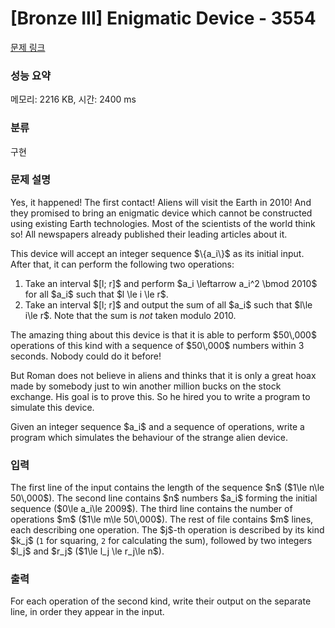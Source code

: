# [Bronze III] Enigmatic Device - 3554 

[문제 링크](https://www.acmicpc.net/problem/3554) 

### 성능 요약

메모리: 2216 KB, 시간: 2400 ms

### 분류

구현

### 문제 설명

<p>Yes, it happened! The first contact! Aliens will visit the Earth in 2010! And they promised to bring an enigmatic device which cannot be constructed using existing Earth technologies. Most of the scientists of the world think so! All newspapers already published their leading articles about it. </p>

<p>This device will accept an integer sequence $\{a_i\}$ as its initial input. After that, it can perform the following two operations:</p>

<ol>
	<li>Take an interval $[l; r]$ and perform $a_i \leftarrow a_i^2 \bmod 2010$ for all $a_i$ such that $l \le i \le r$.</li>
	<li>Take an interval $[l; r]$ and output the sum of all $a_i$ such that $l\le i\le r$. Note that the sum is <em>not</em> taken modulo 2010.</li>
</ol>

<p>The amazing thing about this device is that it is able to perform $50\,000$ operations of this kind with a sequence of $50\,000$ numbers within 3 seconds. Nobody could do it before!</p>

<p>But Roman does not believe in aliens and thinks that it is only a great hoax made by somebody just to win another million bucks on the stock exchange. His goal is to prove this. So he hired you to write a program to simulate this device.</p>

<p>Given an integer sequence $a_i$ and a sequence of operations, write a program which simulates the behaviour of the strange alien device.</p>

### 입력 

 <p>The first line of the input contains the length of the sequence $n$ ($1\le n\le 50\,000$). The second line contains $n$ numbers $a_i$ forming the initial sequence ($0\le a_i\le 2009$). The third line contains the number of operations $m$ ($1\le m\le 50\,000$). The rest of file contains $m$ lines, each describing one operation. The $j$-th operation is described by its kind $k_j$ (<code>1</code> for squaring, <code>2</code> for calculating the sum), followed by two integers $l_j$ and $r_j$ ($1\le l_j \le r_j\le n$).</p>

### 출력 

 <p>For each operation of the second kind, write their output on the separate line, in order they appear in the input.</p>

